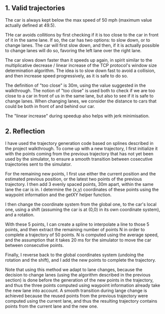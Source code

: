 ## 1. Valid trajectories ##

The car is always kept below the max speed of 50 mph (maximum value actually defined at 49.5).

THe car avoids collitions by first checking if it is too close to the car in front of it in the same lane. If so, the car has two options: 
to slow down, or to change lanes. The car will first slow down, and then, if it is actually possible to change lanes will do so, 
favoring the left lane over the right lane.

The car slows down faster than it speeds up again, in spirit similar to the multiplicative decrease / linear increase of the TCP protocol's window size determination algorithm. The idea is to slow down fast to avoid a collision, and then increase speed progressively, 
as it is safe to do so.

The definition of "too close" is 30m, using the value suggested in the walkthrough. The notion of "too close" is used both to check if we are too close to a car in front of us in the same lane, but also to see if it is safe to change lanes. When changing lanes, we consider the distance to cars that could be both in front of and behind our car.

The "linear increase" during speedup also helps with jerk minimisation.

## 2. Reflection ##

I have used the trajectory generation code based on splines described in the project walkthrough. To come up with a new trajectory, I first initialize it with the points coming from the previous trajectory that has not yet been used by the simulator, to ensure a smooth 
transition between cosecutive trajectories sent to the simulator.

For the remaining new points, I first use either the current position and the estimated previous position, or the latest two points of the
previous trajectory. I then add 3 evenly spaced points, 30m apart, within the same lane the car is in. I determine the (x,y) coordinates of these points using the waypoint information and the getXY helper function.

I then change the coordinate system from the global one, to the car's local one, using a shift (assuming the car is at (0,0) in its own 
coordinate system), and a rotation. 

With these 5 points, I can create a spline to interpolate a line to those 5 points, and then extract the remaining number of points N
in order to complete a trajectory of 50 points. N is computed using the average speed, and the assumption that it takes 20 ms for the 
simulator to move the car between consecutive points. 

Finally, I reverse back to the global coordinates system (undoing the rotation and the shift), and I add the new points to complete the
trajectory.

Note that using this method we adapt to lane changes, because the decision to change lanes (using the algorithm described in the previous
section) is done before the generation of the new points in the trajectory, and thus the three points computed using waypoint information
already take the new lane into account. A smooth transition during lange change is achieved because the reused points from the previous
trajectory were computed using the current lane, and thus the resulting trajectory contains points from the current lane and the new
one.

